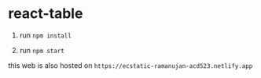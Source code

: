 # react-table

1. run `npm install`

2. run `npm start`

this web is also hosted on `https://ecstatic-ramanujan-acd523.netlify.app`

